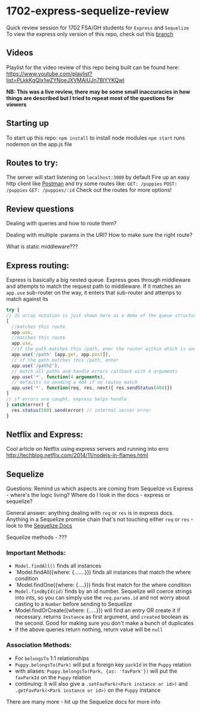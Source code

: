 # 1702-express-sequelize-review
Quick review session for 1702 FSA/GH students for `Express` and `Sequelize`
To view the express only version of this repo, check out this <a href="https://github.com/ianmunrobot/1702-express-review/tree/express-review-ending-point">branch</a>

## Videos
Playlist for the video review of this repo being built can be found here:
https://www.youtube.com/playlist?list=PLkkKgQIx1wZYNoeJXVMAiUJn7BlYYKQwI

**NB: This was a live review, there may be some small inaccuracies in how things are described but I tried to repeat most of the questions for viewers**

## Starting up
To start up this repo:
`npm install` to install node modules
`npm start` runs nodemon on the app.js file

## Routes to try:
The server will start listening on `localhost:3000` by default
Fire up an easy http client like <a href="https://www.getpostman.com/">Postman</a> and try some routes like:
`GET: /puppies`
`POST: /puppies`
`GET: /puppies/:id`
Check out the routes for more options!

## Review questions

Dealing with queries and how to route them?

Dealing with multiple :params in the URI? How to make sure the right route?

What is static middleware???

## Express routing:
Express is basically a big nested queue. Express goes through middleware and attempts to match the request path to middleware. If it matches an `app.use` sub-router on the way, it enters that sub-router and attemps to match against its
```js
try {
// JS array notation is just shown here as a demo of the queue structure - express iterates through this and tries to match
[
  //matches this route
  app.use,
  //matches this route
  app.use,
  //if the path matches this /path, ener the router within which is another queue
  app.use('/path' [app.get, app.post]),
  // if the path matches this /path, enter
  app.use('/path2'),
  // match all paths and handle errors callback with 4 arguments
  app.use('*', function(4 arguments),
  // defaults to sending a 404 if no routes match
  app.use('*', function(req, res, next){ res.sendStatus(404)})
]
// if errors are caught, express helps handle
} catch(error) {
  res.status(500).send(error) // internal server error
}
```

## Netflix and Express:
Cool article on Netflix using express servers and running into erro
http://techblog.netflix.com/2014/11/nodejs-in-flames.html

## Sequelize


Questions:
Remind us which aspects are coming from Sequelize vs Express - where's the logic living?
Where do I look in the docs - express or sequelize?

General answer: anything dealing with `req` or `res` is in express docs. Anything in a Sequelize promise chain that's not touching either `req` or `res` - look to the <a href="http://docs.sequelizejs.com/en/v3/">Sequelize Docs</a>


Sequelize methods - ???

### Important Methods:

* `Model.findAll()` finds all instances
* `Model.findAll({where: {.......}}) finds all instances that match the where condition
* `Model.findOne({where: {....}}) finds first match for the where condition
* `Model.findById(id)` finds by an id number. Sequelize will coerce strings into ints, so you can simply use the `req.params.id` and not worry about casting to a `Number` before sending to Sequelize
* Model.findOrCreate({where: {.....}}) will find an entry OR create it if necessary. returns `Instance` as first argument, and `created` boolean as the second. Good for making sure you don't make a bunch of duplicates
* if the above queries return nothing, return value will be `null`

### Association Methods:

* For `belongsTo` 1:1 relationships
* `Puppy.belongsTo(Park)` will put a foreign key `parkId` in the `Puppy` relation
* with aliases: `Puppy.belongsTo(Park, {as: 'favPark'})` will put the `favParkId` on the `Puppy` relation
* continuing: it will also give a `.setFavPark(<Park instance or id>)` and `.getFavPark(<Park instance or id>)` on the `Puppy` instance

There are many more - hit up the Sequelize docs for more info
